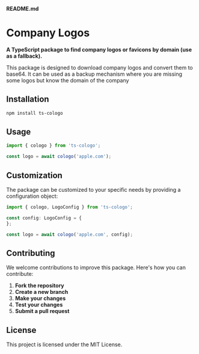 **README.md**

# Company Logos

**A TypeScript package to find company logos or favicons by domain (use as a fallback).**

This package is designed to download company logos and convert them to base64. It can be used as a backup mechanism where you are missing some logos but know the domain of the company

## Installation

```bash
npm install ts-cologo
```

## Usage

```typescript
import { cologo } from 'ts-cologo';

const logo = await cologo('apple.com');
```

## Customization

The package can be customized to your specific needs by providing a configuration object:

```typescript
import { cologo, LogoConfig } from 'ts-cologo';

const config: LogoConfig = {
};

const logo = await cologo('apple.com', config);
```

## Contributing

We welcome contributions to improve this package. Here's how you can contribute:

1. **Fork the repository**
2. **Create a new branch**
3. **Make your changes**
4. **Test your changes**
5. **Submit a pull request**

## License

This project is licensed under the MIT License.